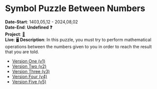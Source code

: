 # Symbol Puzzle Between Numbers
**Date-Start**: 1403,05,12 - 2024,08,02<br>
**Date-End**: **Undefined ❓**<br>
**Project**: [🎲](https://github.com/amirhossein-github/teacher-khateri/blob/main/side-projects/puzzle1/version/v5/README.md)<br>
**Live**: [🖥️](https://amirhossein-github.github.io/teacher-khateri/side-projects/puzzle1/version/v5/index.html)
**Description**: In this puzzle, you must try to perform mathematical operations between the numbers given to you in order to reach the result that you are told.

- [Version One (v1)](https://github.com/amirhossein-github/teacher-khateri/blob/main/side-projects/puzzle1/version/v1/README.md)
- [Version Two (v2)](https://github.com/amirhossein-github/teacher-khateri/blob/main/side-projects/puzzle1/version/v2/README.md)
- [Version Three (v3)](https://github.com/amirhossein-github/teacher-khateri/blob/main/side-projects/puzzle1/version/v3/README.md)
- [Version Four (v4)](https://github.com/amirhossein-github/teacher-khateri/blob/main/side-projects/puzzle1/version/v4/README.md)
- [Version Five (v5)](https://github.com/amirhossein-github/teacher-khateri/blob/main/side-projects/puzzle1/version/v5/README.md)